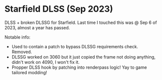 # Starfield DLSS (Sep 2023)

DLSS + broken DLSSG for Starfield. Last time I touched this was @ Sep 6 of 2023, almost a year has passed.

Notable info:
 - Used to contain a patch to bypass DLSSG requirements check. Removed.
 - DLSSG worked on 3060 but it just copied the frame not doing anything, didn't work on 4090, I won't fix it.
 - Propper DLSS hook by patching into renderpass logic! Yay to game tailored modding!

